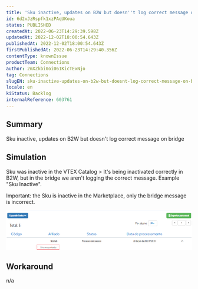 ```yaml
---
title: 'Sku inactive, updates on B2W but doesn''t log correct message on bridge'
id: 6d2vJzRspfk1xzPAqUKoua
status: PUBLISHED
createdAt: 2022-06-23T14:29:39.598Z
updatedAt: 2022-12-02T18:00:54.643Z
publishedAt: 2022-12-02T18:00:54.643Z
firstPublishedAt: 2022-06-23T14:29:40.356Z
contentType: knownIssue
productTeam: Connections
author: 2mXZkbi0oi061KicTExNjo
tag: Connections
slugEN: sku-inactive-updates-on-b2w-but-doesnt-log-correct-message-on-bridge
locale: en
kiStatus: Backlog
internalReference: 603761
---
```


## Summary


Sku inactive, updates on B2W but doesn't log correct message on bridge



## Simulation


Sku was inactive in the VTEX Catalog > It's being inactivated correctly in B2W, but in the bridge we aren't logging the correct message. Example "Sku Inactive".

Important: the Sku is inactive in the Marketplace, only the bridge message is incorrect.

 ![](https://raw.githubusercontent.com/vtexdocs/known-issues/refs/heads/main/docs/en/known-issues/Connections/sku-inactive-updates-on-b2w-but-doesnt-log-correct-message-on-bridge_1.png)



## Workaround


n/a

